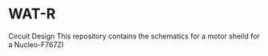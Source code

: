 # WAT-R
Circuit Design
This repository contains the schematics for a motor sheild for a Nucleo-F767ZI
